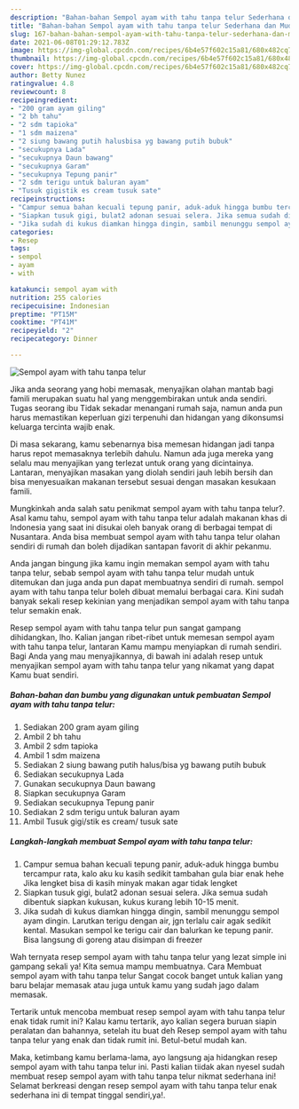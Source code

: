 ```yaml
---
description: "Bahan-bahan Sempol ayam with tahu tanpa telur Sederhana dan Mudah Dibuat"
title: "Bahan-bahan Sempol ayam with tahu tanpa telur Sederhana dan Mudah Dibuat"
slug: 167-bahan-bahan-sempol-ayam-with-tahu-tanpa-telur-sederhana-dan-mudah-dibuat
date: 2021-06-08T01:29:12.783Z
image: https://img-global.cpcdn.com/recipes/6b4e57f602c15a81/680x482cq70/sempol-ayam-with-tahu-tanpa-telur-foto-resep-utama.jpg
thumbnail: https://img-global.cpcdn.com/recipes/6b4e57f602c15a81/680x482cq70/sempol-ayam-with-tahu-tanpa-telur-foto-resep-utama.jpg
cover: https://img-global.cpcdn.com/recipes/6b4e57f602c15a81/680x482cq70/sempol-ayam-with-tahu-tanpa-telur-foto-resep-utama.jpg
author: Betty Nunez
ratingvalue: 4.8
reviewcount: 8
recipeingredient:
- "200 gram ayam giling"
- "2 bh tahu"
- "2 sdm tapioka"
- "1 sdm maizena"
- "2 siung bawang putih halusbisa yg bawang putih bubuk"
- "secukupnya Lada"
- "secukupnya Daun bawang"
- "secukupnya Garam"
- "secukupnya Tepung panir"
- "2 sdm terigu untuk baluran ayam"
- "Tusuk gigistik es cream tusuk sate"
recipeinstructions:
- "Campur semua bahan kecuali tepung panir, aduk-aduk hingga bumbu tercampur rata, kalo aku ku kasih sedikit tambahan gula biar enak hehe Jika lengket bisa di kasih minyak makan agar tidak lengket"
- "Siapkan tusuk gigi, bulat2 adonan sesuai selera. Jika semua sudah dibentuk siapkan kukusan, kukus kurang lebih 10-15 menit."
- "Jika sudah di kukus diamkan hingga dingin, sambil menunggu sempol ayam dingin. Larutkan terigu dengan air, jgn terlalu cair agak sedikit kental. Masukan sempol ke terigu cair dan balurkan ke tepung panir. Bisa langsung di goreng atau disimpan di freezer"
categories:
- Resep
tags:
- sempol
- ayam
- with

katakunci: sempol ayam with 
nutrition: 255 calories
recipecuisine: Indonesian
preptime: "PT15M"
cooktime: "PT41M"
recipeyield: "2"
recipecategory: Dinner

---
```



![Sempol ayam with tahu tanpa telur](https://img-global.cpcdn.com/recipes/6b4e57f602c15a81/680x482cq70/sempol-ayam-with-tahu-tanpa-telur-foto-resep-utama.jpg)

Jika anda seorang yang hobi memasak, menyajikan olahan mantab bagi famili merupakan suatu hal yang menggembirakan untuk anda sendiri. Tugas seorang ibu Tidak sekadar menangani rumah saja, namun anda pun harus memastikan keperluan gizi terpenuhi dan hidangan yang dikonsumsi keluarga tercinta wajib enak.

Di masa  sekarang, kamu sebenarnya bisa memesan hidangan jadi tanpa harus repot memasaknya terlebih dahulu. Namun ada juga mereka yang selalu mau menyajikan yang terlezat untuk orang yang dicintainya. Lantaran, menyajikan masakan yang diolah sendiri jauh lebih bersih dan bisa menyesuaikan makanan tersebut sesuai dengan masakan kesukaan famili. 



Mungkinkah anda salah satu penikmat sempol ayam with tahu tanpa telur?. Asal kamu tahu, sempol ayam with tahu tanpa telur adalah makanan khas di Indonesia yang saat ini disukai oleh banyak orang di berbagai tempat di Nusantara. Anda bisa membuat sempol ayam with tahu tanpa telur olahan sendiri di rumah dan boleh dijadikan santapan favorit di akhir pekanmu.

Anda jangan bingung jika kamu ingin memakan sempol ayam with tahu tanpa telur, sebab sempol ayam with tahu tanpa telur mudah untuk ditemukan dan juga anda pun dapat membuatnya sendiri di rumah. sempol ayam with tahu tanpa telur boleh dibuat memalui berbagai cara. Kini sudah banyak sekali resep kekinian yang menjadikan sempol ayam with tahu tanpa telur semakin enak.

Resep sempol ayam with tahu tanpa telur pun sangat gampang dihidangkan, lho. Kalian jangan ribet-ribet untuk memesan sempol ayam with tahu tanpa telur, lantaran Kamu mampu menyiapkan di rumah sendiri. Bagi Anda yang mau menyajikannya, di bawah ini adalah resep untuk menyajikan sempol ayam with tahu tanpa telur yang nikamat yang dapat Kamu buat sendiri.

<!--inarticleads1-->

##### Bahan-bahan dan bumbu yang digunakan untuk pembuatan Sempol ayam with tahu tanpa telur:

1. Sediakan 200 gram ayam giling
1. Ambil 2 bh tahu
1. Ambil 2 sdm tapioka
1. Ambil 1 sdm maizena
1. Sediakan 2 siung bawang putih halus/bisa yg bawang putih bubuk
1. Sediakan secukupnya Lada
1. Gunakan secukupnya Daun bawang
1. Siapkan secukupnya Garam
1. Sediakan secukupnya Tepung panir
1. Sediakan 2 sdm terigu untuk baluran ayam
1. Ambil Tusuk gigi/stik es cream/ tusuk sate




<!--inarticleads2-->

##### Langkah-langkah membuat Sempol ayam with tahu tanpa telur:

1. Campur semua bahan kecuali tepung panir, aduk-aduk hingga bumbu tercampur rata, kalo aku ku kasih sedikit tambahan gula biar enak hehe Jika lengket bisa di kasih minyak makan agar tidak lengket
1. Siapkan tusuk gigi, bulat2 adonan sesuai selera. Jika semua sudah dibentuk siapkan kukusan, kukus kurang lebih 10-15 menit.
1. Jika sudah di kukus diamkan hingga dingin, sambil menunggu sempol ayam dingin. Larutkan terigu dengan air, jgn terlalu cair agak sedikit kental. Masukan sempol ke terigu cair dan balurkan ke tepung panir. Bisa langsung di goreng atau disimpan di freezer




Wah ternyata resep sempol ayam with tahu tanpa telur yang lezat simple ini gampang sekali ya! Kita semua mampu membuatnya. Cara Membuat sempol ayam with tahu tanpa telur Sangat cocok banget untuk kalian yang baru belajar memasak atau juga untuk kamu yang sudah jago dalam memasak.

Tertarik untuk mencoba membuat resep sempol ayam with tahu tanpa telur enak tidak rumit ini? Kalau kamu tertarik, ayo kalian segera buruan siapin peralatan dan bahannya, setelah itu buat deh Resep sempol ayam with tahu tanpa telur yang enak dan tidak rumit ini. Betul-betul mudah kan. 

Maka, ketimbang kamu berlama-lama, ayo langsung aja hidangkan resep sempol ayam with tahu tanpa telur ini. Pasti kalian tiidak akan nyesel sudah membuat resep sempol ayam with tahu tanpa telur nikmat sederhana ini! Selamat berkreasi dengan resep sempol ayam with tahu tanpa telur enak sederhana ini di tempat tinggal sendiri,ya!.

